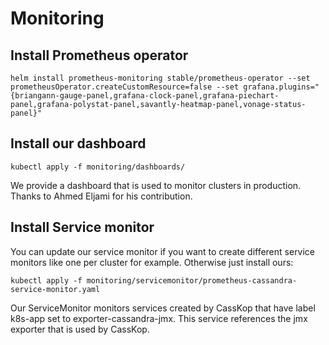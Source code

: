 # Monitoring

## Install Prometheus operator

```
helm install prometheus-monitoring stable/prometheus-operator --set prometheusOperator.createCustomResource=false --set grafana.plugins="{briangann-gauge-panel,grafana-clock-panel,grafana-piechart-panel,grafana-polystat-panel,savantly-heatmap-panel,vonage-status-panel}"
```

## Install our dashboard

```
kubectl apply -f monitoring/dashboards/
```

We provide a dashboard that is used to monitor clusters in production. Thanks to Ahmed Eljami for his contribution.

## Install Service monitor

You can update our service monitor if you want to create different service monitors like one per cluster for example. Otherwise just install ours:
```
kubectl apply -f monitoring/servicemonitor/prometheus-cassandra-service-monitor.yaml
```

Our ServiceMonitor monitors services created by CassKop that have label k8s-app set to exporter-cassandra-jmx. This service references the jmx exporter that is used by CassKop.